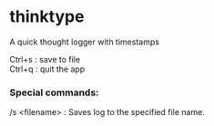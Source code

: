 # thinktype
A quick thought logger with timestamps

Ctrl+s : save to file  
Ctrl+q : quit the app  

### Special commands:

/s \<filename\> : Saves log to the specified file name.